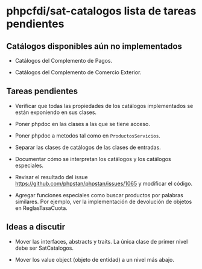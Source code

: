 # phpcfdi/sat-catalogos lista de tareas pendientes

## Catálogos disponibles aún no implementados

- Catálogos del Complemento de Pagos.

- Catálogos del Complemento de Comercio Exterior.

## Tareas pendientes

- Verificar que todas las propiedades de los catálogos implementados se están exponiendo en sus clases.

- Poner phpdoc en las clases a las que se tiene acceso.

- Poner phpdoc a metodos tal como en `ProductosServicios`.

- Separar las clases de catálogos de las clases de entradas.

- Documentar cómo se interpretan los catálogos y los catálogos especiales.

- Revisar el resultado del issue https://github.com/phpstan/phpstan/issues/1065 y modificar el código.

- Agregar funciones especiales como buscar productos por palabras similares.
  Por ejemplo, ver la implementación de devolución de objetos en ReglasTasaCuota.

## Ideas a discutir

- Mover las interfaces, abstracts y traits. La única clase de primer nivel debe ser SatCatalogos.

- Mover los value object (objeto de entidad) a un nivel más abajo.

